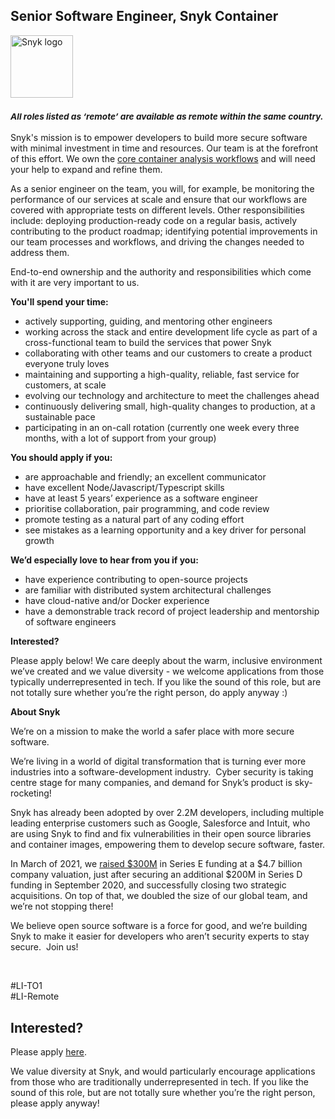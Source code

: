 Senior Software Engineer, Snyk Container
---

<img src="https://res.cloudinary.com/snyk/image/upload/v1537345894/press-kit/brand/logo-black.png" width="100" alt="Snyk logo" />

<h3><em><strong><sub>All roles listed as ‘remote’ are available as remote within the same country.</sub></strong></em></h3>
<p><span style="font-weight: 400;">Snyk's mission is to empower developers to build more secure software with minimal investment in time and resources. Our team is at the forefront of this effort. We own the <a href="https://snyk.io/product/container-vulnerability-management/" target="_blank">core container analysis workflows</a> and will need your help to expand and refine them.</span></p>
<p><span style="font-weight: 400;">As a senior engineer on the team, you will, for example, be monitoring the performance of our services at scale and ensure that our workflows are covered with appropriate tests on different levels. Other responsibilities include: deploying production-ready code on a regular basis, actively contributing to the product roadmap; identifying potential improvements in our team processes and workflows, and driving the changes needed to address them.</span></p>
<p><span style="font-weight: 400;">End-to-end ownership and the authority and responsibilities which come with it are very important to us.</span></p>
<p><strong>You'll spend your time:</strong></p>
<ul>
<li style="font-weight: 400;"><span style="font-weight: 400;">actively supporting, guiding, and mentoring other engineers</span></li>
<li style="font-weight: 400;"><span style="font-weight: 400;">working across the stack and entire development life cycle as part of a cross-functional team to build the services that power Snyk</span></li>
<li style="font-weight: 400;"><span style="font-weight: 400;">collaborating with other teams and our customers to create a product everyone truly loves</span></li>
<li style="font-weight: 400;"><span style="font-weight: 400;">maintaining and supporting a high-quality, reliable, fast service for customers, at scale</span></li>
<li style="font-weight: 400;"><span style="font-weight: 400;">evolving our technology and architecture to meet the challenges ahead</span></li>
<li style="font-weight: 400;"><span style="font-weight: 400;">continuously delivering small, high-quality changes to production, at a sustainable pace</span></li>
<li style="font-weight: 400;"><span style="font-weight: 400;">participating in an on-call rotation (currently one week every three months, with a lot of support from your group)</span></li>
</ul>
<p><strong>You should apply if you:</strong></p>
<ul>
<li style="font-weight: 400;"><span style="font-weight: 400;">are approachable and friendly; an excellent communicator</span></li>
<li style="font-weight: 400;"><span style="font-weight: 400;">have excellent Node/Javascript/Typescript skills</span></li>
<li style="font-weight: 400;"><span style="font-weight: 400;">have at least 5 years’ experience as a software engineer</span></li>
<li style="font-weight: 400;"><span style="font-weight: 400;">prioritise collaboration, pair programming, and code review</span></li>
<li style="font-weight: 400;"><span style="font-weight: 400;">promote testing as a natural part of any coding effort</span></li>
<li style="font-weight: 400;"><span style="font-weight: 400;">see mistakes as a learning opportunity and a key driver for personal growth</span></li>
</ul>
<p><strong>We’d especially love to hear from you if you:</strong></p>
<ul>
<li style="font-weight: 400;"><span style="font-weight: 400;">have experience contributing to open-source projects</span></li>
<li style="font-weight: 400;"><span style="font-weight: 400;">are familiar with distributed system architectural challenges</span></li>
<li style="font-weight: 400;"><span style="font-weight: 400;">have cloud-native and/or Docker experience</span></li>
<li style="font-weight: 400;"><span style="font-weight: 400;">have a demonstrable track record of project leadership and mentorship of software engineers</span></li>
</ul>
<p><strong>Interested?</strong></p>
<p><span style="font-weight: 400;">Please apply below! We care deeply about the warm, inclusive environment we’ve created and we value diversity - we welcome applications from those typically underrepresented in tech. If you like the sound of this role, but are not totally sure whether you’re the right person, do apply anyway :)</span></p>
<p class="p1"><span class="s1"><strong>About Snyk</strong></span></p>
<p><span style="font-weight: 400;">We’re on a mission to make the world a safer place with more secure software.</span></p>
<p><span style="font-weight: 400;">We’re living in a world of digital transformation that is turning ever more industries into a software-development industry.&nbsp; Cyber security is taking centre stage for many companies, and demand for Snyk’s product is sky-rocketing!&nbsp;&nbsp;</span></p>
<p><span style="font-weight: 400;">Snyk has already been adopted by over 2.2M developers, including multiple leading enterprise customers such as Google, Salesforce and Intuit, who are using Snyk to find and fix vulnerabilities in their open source libraries and container images, empowering them to develop secure software, faster.</span></p>
<p><span style="font-weight: 400;">In March of 2021, we <a href="https://snyk.io/news/snyk-advances-developer-first-security-with-series-e-investment/" target="_blank">raised $300M</a> in Series E funding at a $4.7 billion company valuation, just after securing an additional $200M in Series D funding in September 2020, and successfully closing two strategic acquisitions. On top of that, we doubled the size of our global team, and we’re not stopping there!&nbsp;&nbsp;</span></p>
<p><span style="font-weight: 400;">We believe open source software is a force for good, and we’re building Snyk to make it easier for developers who aren’t security experts to stay secure.&nbsp; Join us!</span></p>
<p>&nbsp;</p>
<p><span style="font-weight: 400;">#LI-TO1<br>#LI-Remote</span></p>

Interested?
---

Please apply [here](https://boards.greenhouse.io/snyk/jobs/5083776002#app).

We value diversity at Snyk, and would particularly encourage applications from those who are traditionally underrepresented in tech.
If you like the sound of this role, but are not totally sure whether you’re the right person, please apply anyway!
